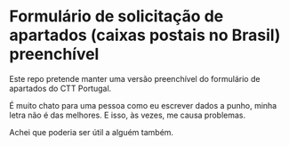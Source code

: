 # Formulário de solicitação de apartados (caixas postais no Brasil) preenchível

Este repo pretende manter uma versão preenchível do formulário de apartados do CTT Portugal.

É muito chato para uma pessoa como eu escrever dados a punho, minha letra não é das melhores. E isso, às vezes, me causa problemas.

Achei que poderia ser útil a alguém também.
